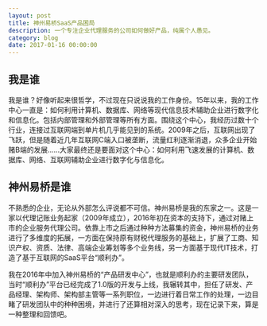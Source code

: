 ```yaml
---
layout: post
title: 神州易桥SaaS产品困局
description: 一个专注企业代理服务的公司如何做好产品，纯属个人愚见。
category: blog
date: 2017-01-16 00:00:00
---
```


我是谁
--------

我是谁？好像听起来很哲学，不过现在只说说我的工作身份。15年以来，我的工作中心一直是：如何利用计算机、数据库、网络等现代信息技术辅助企业进行数字化和信息化。包括内部管理和外部管理等所有方面。围绕这个中心，我经历过数十个行业，连接过互联网端到单片机几乎能见到的系统。2009年之后，互联网出现了飞跃，但是随着近几年互联网C端入口被垄断，流量红利逐渐消退，众多企业开始赌B端的发展……大家最终还是要面对这个中心：如何利用飞速发展的计算机、数据库、网络、互联网辅助企业进行数字化与信息化。

神州易桥是谁
----------

不熟悉的企业，无论从外部怎么评说都不可信。神州易桥是我的东家之一。这是一家以代理记账业务起家（2009年成立），2016年初在资本的支持下，通过对赌上市的企业服务代理公司。依靠上市之后通过种种方法募集的资金，神州易桥的业务进行了多维度的拓展，一方面在保持原有财税代理服务的基础上，扩展了工商、知识产权、资质、法律、高端企业筹划等多个业务线，另一方面基于现代IT技术，打造了基于互联网的SaaS平台“顺利办”。

我在2016年中加入神州易桥的“产品研发中心”，也就是顺利办的主要研发团队，当时“顺利办”平台已经完成了1.0版的开发与上线，我辗转其中，担任了研发、产品经理、架构师、架构部主管等一系列职位，一边进行着日常工作的处理，一边目睹了研发团队中的种种困境，并进行了还算相对深入的思考，现在记录下来，算是一种整理和回馈吧。
